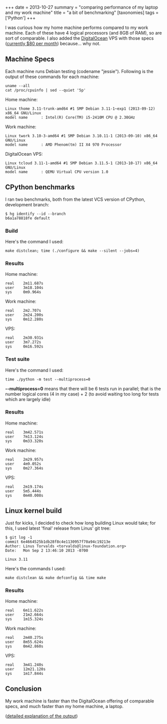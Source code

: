 +++
date = 2013-10-27
summary = "comparing performance of my laptop and my work machine"
title = "a bit of benchmarking"
[taxonomies]
tags = ['Python']
+++

I was curious how my home machine performs compared to my work machine.
Each of these have 4 logical processors (and 8GB of RAM), so are sort of
comparable. I also added the [DigitalOcean] VPS with those specs
([currently $80 per month]) because... why not.

## Machine Specs

Each machine runs Debian testing (codename "jessie"). Following is the
output of these commands for each machine:

    uname --all
    cat /proc/cpuinfo | sed --quiet '5p'

Home machine:

    Linux thome 3.11-trunk-amd64 #1 SMP Debian 3.11-1~exp1 (2013-09-12) x86_64 GNU/Linux
    model name      : Intel(R) Core(TM) i5-2410M CPU @ 2.30GHz

Work machine:

    Linux twork 3.10-3-amd64 #1 SMP Debian 3.10.11-1 (2013-09-10) x86_64 GNU/Linux
    model name      : AMD Phenom(tm) II X4 970 Processor

DigitalOcean VPS:

    Linux tcloud 3.11-1-amd64 #1 SMP Debian 3.11.5-1 (2013-10-17) x86_64 GNU/Linux
    model name      : QEMU Virtual CPU version 1.0

## CPython benchmarks

I ran two benchmarks, both from the latest VCS version of CPython,
development branch:

    $ hg identify --id --branch
    b6a1a78818fe default

### Build

Here's the command I used:

    make distclean; time (./configure && make --silent --jobs=4)

### Results

Home machine:

    real    2m11.687s
    user    3m18.104s
    sys     0m9.964s

Work machine:

    real    2m2.707s
    user    2m24.200s
    sys     0m12.280s

VPS:

    real    2m30.931s
    user    3m7.272s
    sys     0m16.592s

### Test suite

Here's the command I used:

    time ./python -m test --multiprocess=0

**--multiprocess=0** means that there will be 6 tests run in parallel;
that is the number logical cores (4 in my case) + 2 (to avoid waiting
too long for tests which are largely idle)

### Results

Home machine:

    real    3m42.571s
    user    7m13.124s
    sys     0m33.320s

Work machine:

    real    2m29.957s
    user    4m9.052s
    sys     0m27.364s

VPS:

    real    2m19.174s
    user    5m5.444s
    sys     0m40.008s

## Linux kernel build

Just for kicks, I decided to check how long building Linux would take;
for this, I used latest 'final' release from Linus' git tree:

    $ git log -1
    commit 6e4664525b1db28f8c4e1130957f70a94c19213e
    Author: Linus Torvalds <torvalds@linux-foundation.org>
    Date:   Mon Sep 2 13:46:10 2013 -0700

    Linux 3.11

Here's the commands I used:

    make distclean && make defconfig && time make

### Results

Home machine:

    real    6m11.622s
    user    21m2.664s
    sys     1m15.324s

Work machine:

    real    2m40.275s
    user    8m55.624s
    sys     0m42.860s

VPS:

    real    3m41.240s
    user    12m21.120s
    sys     1m17.844s

## Conclusion

My work machine is faster than the DigitalOcean offering of comparable
specs, and much faster than my home machine, a laptop.

([detailed explanation of the output])


[DigitalOcean]: https://www.digitalocean.com/?refcode=25b4887810cc
[currently $80 per month]: https://www.digitalocean.com/pricing
[detailed explanation of the output]: http://stackoverflow.com/a/556411/321731
